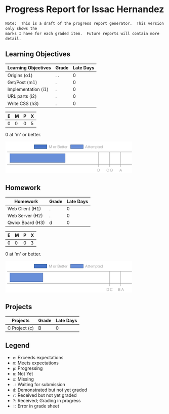 # Progress Report for Issac Hernandez
    Note:  This is a draft of the progress report generator.  This version only shows the
    marks I have for each graded item.  Future reports will contain more detail.
## Learning Objectives
|Learning Objectives|Grade|Late Days|
|------|-------|-------|
|Origins (o1)|. .|0|
|Get/Post (m1)|.|0|
|Implementation (i1)|.|0|
|URL parts (i2)|.|0|
|Write CSS (h3)|.|0|

|E|M|P|X|
|------|-------|-------|-------|
|0|0|0|5|

0 at 'm' or better.

![Learning Objectives](LO.png)

## Homework
|Homework|Grade|Late Days|
|------|-------|-------|
|Web Client (H1)|.|0|
|Web Server (H2)|.|0|
|Qwixx Board (H3)|d|0|

|E|M|P|X|
|------|-------|-------|-------|
|0|0|0|3|

0 at 'm' or better.

![Homework](H.png)

## Projects
|Projects|Grade|Late Days|
|------|-------|-------|
|C Project (c)|B|0|


## Legend 
* `e`: Exceeds expectations
* `m`: Meets expectations
* `p`: Progressing
* `n`: Not Yet
* `x`: Missing
* `.`: Waiting for submission
* `d`: Demonstrated but not yet graded
* `r`: Received but not yet graded
* `?`: Received; Grading in progress
* `!`: Error in grade sheet
